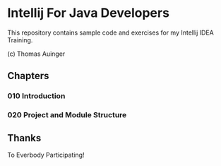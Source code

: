 # Intellij For Java Developers

This repository contains sample code and exercises for my Intellij IDEA Training.

(c) Thomas Auinger

## Chapters

### 010 Introduction

### 020 Project and Module Structure

## Thanks

To Everbody Participating!
